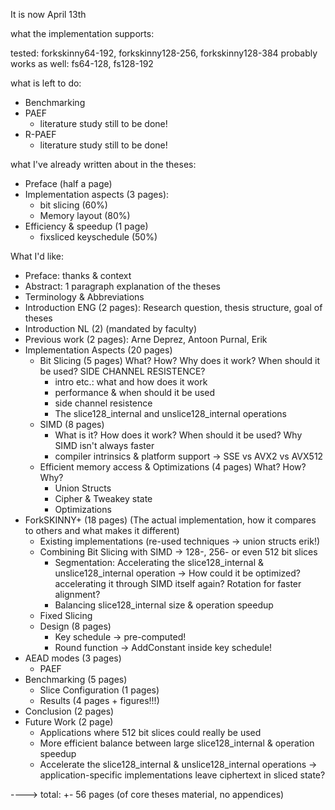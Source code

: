 It is now April 13th

what the implementation supports:

tested: forkskinny64-192, forkskinny128-256, forkskinny128-384
probably works as well: fs64-128, fs128-192

what is left to do:
- Benchmarking
- PAEF
  - literature study still to be done!
- R-PAEF
  - literature study still to be done!

what I've already written about in the theses:
- Preface (half a page)
- Implementation aspects (3 pages): 
  - bit slicing (60%)
  - Memory layout (80%)
- Efficiency & speedup (1 page)
  - fixsliced keyschedule (50%)


What I'd like:
- Preface: thanks & context
- Abstract: 1 paragraph explanation of the theses
- Terminology & Abbreviations
- Introduction ENG (2 pages): Research question, thesis structure, goal of theses
- Introduction NL (2) (mandated by faculty)
- Previous work (2 pages): Arne Deprez, Antoon Purnal, Erik
- Implementation Aspects (20 pages)
  - Bit Slicing (5 pages) What? How? Why does it work? When should it be used? SIDE CHANNEL RESISTENCE?
    - intro etc.: what and how does it work
    - performance & when should it be used
    - side channel resistence
    - The slice128_internal and unslice128_internal operations
  - SIMD (8 pages)
    - What is it? How does it work? When should it be used? Why SIMD isn't always faster
    - compiler intrinsics & platform support -> SSE vs AVX2 vs AVX512
  - Efficient memory access & Optimizations (4 pages) What? How? Why?
    - Union Structs
    - Cipher & Tweakey state
    - Optimizations
- ForkSKINNY+ (18 pages) (The actual implementation, how it compares to others and what makes it different)
  - Existing implementations (re-used techniques -> union structs erik!)
  - Combining Bit Slicing with SIMD -> 128-, 256- or even 512 bit slices
    - Segmentation: Accelerating the slice128_internal & unslice128_internal operation -> How could it be optimized? accelerating it through SIMD itself again? Rotation for faster alignment?
    - Balancing slice128_internal size & operation speedup
  - Fixed Slicing
  - Design (8 pages)
    - Key schedule -> pre-computed!
    - Round function -> AddConstant inside key schedule!
- AEAD modes (3 pages)
  - PAEF
- Benchmarking (5 pages)
  - Slice Configuration (1 pages)
  - Results (4 pages + figures!!!)
- Conclusion (2 pages)
- Future Work (2 page)
  - Applications where 512 bit slices could really be used
  - More efficient balance between large slice128_internal & operation speedup
  - Accelerate the slice128_internal & unslice128_internal operations -> application-specific implementations leave ciphertext in sliced state?

----> total: +- 56 pages (of core theses material, no appendices)